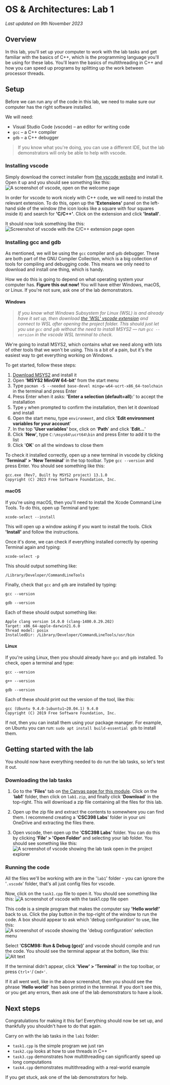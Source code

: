 # OS & Architectures: Lab 1

*Last updated on 9th November 2023*

## Overview
In this lab, you'll set up your computer to work with the lab tasks and get familiar with the basics of C++, which is the programming language you'll be using for these labs. You'll learn the basics of multithreading in C++ and how you can speed up programs by splitting up the work between processor threads.

## Setup
Before we can run any of the code in this lab, we need to make sure our computer has the right software installed.

We will need:
- Visual Studio Code (vscode) – an editor for writing code
- `gcc` – a C++ compiler
- `gdb` – a C++ debugger

> If you know what you're doing, you can use a different IDE, but the lab demonstrators will only be able to help with vscode.

### Installing vscode
Simply download the correct installer from [the vscode website](https://code.visualstudio.com/download) and install it. Open it up and you should see something like this:
![A screenshot of vscode, open on the welcome page](./img/screen-0.png)

In order for vscode to work nicely with C++ code, we will need to install the relevant extension. To do this, open up the **'Extensions'** panel on the left-hand side of the window (the icon looks like a square with four squares inside it) and search for **'C/C++'**. Click on the extension and click **'Install'**.

It should now look something like this:
![Screenshot of vscode with the C/C++ extension page open](./img/screen-1.png)

### Installing gcc and gdb
As mentioned, we will be using the `gcc` compiler and `gdb` debugger. These are both part of the GNU Compiler Collection, which is a big collection of tools for compiling and debugging code. This means we only need to download and install one thing, which is handy.

How we do this is going to depend on what operating system your computer has. **Figure this out now!** You will have either Windows, macOS, or Linux. If you're not sure, ask one of the lab demonstrators.

#### Windows
>*If you know what Windows Subsystem for Linux (WSL) is and already have it set up, then download [the 'WSL' vscode extension](https://marketplace.visualstudio.com/items?itemName=ms-vscode-remote.remote-wsl) and connect to WSL after opening the project folder. This should just let you use `gcc` and `gdb` without the need to install MSYS2 — run `gcc --version` in the vscode WSL terminal to check.*

We're going to install MSYS2, which contains what we need along with lots of other tools that we won't be using. This is a bit of a pain, but it's the easiest way to get everything working on Windows.

To get started, follow these steps:

1. [Download MSYS2](https://www.msys2.org/) and install it
2. Open **'MSYS2 MinGW 64-bit'** from the start menu
3. Type `pacman -S --needed base-devel mingw-w64-ucrt-x86_64-toolchain` in the terminal and press Enter
4. Press Enter when it asks: **'Enter a selection (default=all):**' to accept the installation
5. Type `y` when prompted to confirm the installation, then let it download and install
6. Open the start menu, type `environment`, and click '**Edit environment variables for your account**'
7. In the top **'User variables'** box, click on '**Path**' and click '**Edit...**'
8. Click '**New**', type `C:\msys64\ucrt64\bin` and press Enter to add it to the list
9. Click '**OK**' on all the windows to close them

To check it installed correctly, open up a new terminal in vscode by clicking '**Terminal' > 'New Terminal**' in the top toolbar. Type `gcc --version` and press Enter. You should see something like this:
```
gcc.exe (Rev7, Built by MSYS2 project) 13.1.0
Copyright (C) 2023 Free Software Foundation, Inc.
```

#### macOS
If you're using macOS, then you'll need to install the Xcode Command Line Tools. To do this, open up Terminal and type:
```
xcode-select --install
```

This will open up a window asking if you want to install the tools. Click **'Install'** and follow the instructions.

Once it's done, we can check if everything installed correctly by opening Terminal again and typing:
```
xcode-select -p
```
This should output something like:
```
/Library/Developer/CommandLineTools
```
Finally, check that `gcc` and `gdb` are installed by typing:
```
gcc --version

gdb --version
```

Each of these should output something like:
```
Apple clang version 14.0.0 (clang-1400.0.29.202)
Target: x86_64-apple-darwin21.6.0
Thread model: posix
InstalledDir: /Library/Developer/CommandLineTools/usr/bin
```

#### Linux
If you're using Linux, then you should already have `gcc` and `gdb` installed. To check, open a terminal and type:
```
gcc --version

g++ --version

gdb --version
```

Each of these should print out the version of the tool, like this:
```
gcc (Ubuntu 9.4.0-1ubuntu1~20.04.1) 9.4.0
Copyright (C) 2019 Free Software Foundation, Inc.
```

If not, then you can install them using your package manager. For example, on Ubuntu you can run: `sudo apt install build-essential gdb` to install them.

## Getting started with the lab
You should now have everything needed to do run the lab tasks, so let's test it out.

### Downloading the lab tasks
1. Go to the **'Files'** tab on [the Canvas page for this module](https://canvas.swansea.ac.uk/courses/44879/files/folder/labs). Click on the '**lab1**' folder, then click on `lab1.zip`, and finally click '**Download**' in the top-right. This will download a zip file containing all the files for this lab.

2. Open up the zip file and extract the contents to somewhere you can find them. I recommend creating a '**CSC398 Labs**' folder in your uni OneDrive and extracting the files there.

3. Open vscode, then open up the '**CSC398 Labs**' folder. You can do this by clicking **'File' > 'Open Folder'** and selecting your lab folder. You should see something like this:
![A screenshot of vscode showing the lab task open in the project explorer](./img/screen-2.png)

### Running the code
All the files we'll be working with are in the '`lab1`' folder - you can ignore the '`.vscode`' folder, that's all just config files for vscode.

Now, click on the `task1.cpp` file to open it. You should see something like this:
![A screenshot of vscode with the task1.cpp file open](./img/screen-3.png)

This code is a simple program that makes the computer say **'Hello world!'** back to us. Click the play button in the top-right of the window to run the code. A box should appear to ask which 'debug configuration' to use, like this:
![A screenshot of vscode showing the 'debug configuration' selection menu](./img/screen-4.png)

Select '**CSCM98: Run & Debug (gcc)**' and vscode should compile and run the code. You should see the terminal appear at the bottom, like this:
![Alt text](./img/screen-5.png)

If the terminal didn't appear, click '**View' > 'Terminal**' in the top toolbar, or press `Ctrl+'`/ `Cmd+'`.

If it all went well, like in the above screenshot, then you should see the phrase '**Hello world!**' has been printed in the terminal. If you don't see this, or you get any errors, then ask one of the lab demonstrators to have a look.

## Next steps
Congratulations for making it this far! Everything should now be set up, and thankfully you shouldn't have to do that again.

Carry on with the lab tasks in the `lab1` folder:
- `task1.cpp` is the simple program we just ran
- `task2.cpp` looks at how to use threads in C++
- `task3.cpp` demonstrates how multithreading can significantly speed up long computations
- `task4.cpp` demonstrates multithreading with a real-world example

If you get stuck, ask one of the lab demonstrators for help.